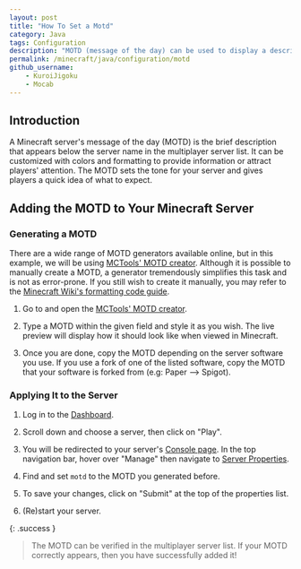 ```yaml
---
layout: post
title: "How To Set a Motd"
category: Java
tags: Configuration
description: "MOTD (message of the day) can be used to display a description-like message when viewed in the server list."
permalink: /minecraft/java/configuration/motd
github_username:
    - KuroiJigoku
    - Mocab
---
```


## Introduction

A Minecraft server's message of the day (MOTD) is the brief description that appears below the server name in the multiplayer server list. It can be customized with colors and formatting to provide information or attract players' attention. The MOTD sets the tone for your server and gives players a quick idea of what to expect.

## Adding the MOTD to Your Minecraft Server

### Generating a MOTD

There are a wide range of MOTD generators available online, but in this example, we will be using [MCTools' MOTD creator](https://mctools.org/motd-creator). Although it is possible to manually create a MOTD, a generator tremendously simplifies this task and is not as error-prone. If you still wish to create it manually, you may refer to the [Minecraft Wiki's formatting code guide](https://minecraft.fandom.com/wiki/Formatting_codes).

1. Go to and open the [MCTools' MOTD creator](https://mctools.org/motd-creator).

2. Type a MOTD within the given field and style it as you wish. The live preview will display how it should look like when viewed in Minecraft.

3. Once you are done, copy the MOTD depending on the server software you use. If you use a fork of one of the listed software, copy the MOTD that your software is forked from (e.g: Paper --> Spigot).

### Applying It to the Server

1. Log in to the [Dashboard](https://client.falixnodes.net/).

2. Scroll down and choose a server, then click on "Play".

3. You will be redirected to your server's [Console page](https://client.falixnodes.net/server/console). In the top navigation bar, hover over "Manage" then navigate to [Server Properties](https://client.falixnodes.net/server/properties).

4. Find and set `motd` to the MOTD you generated before.

5. To save your changes, click on "Submit" at the top of the properties list.

6. (Re)start your server.

{: .success }

> The MOTD can be verified in the multiplayer server list. If your MOTD correctly appears, then you have successfully added it!
